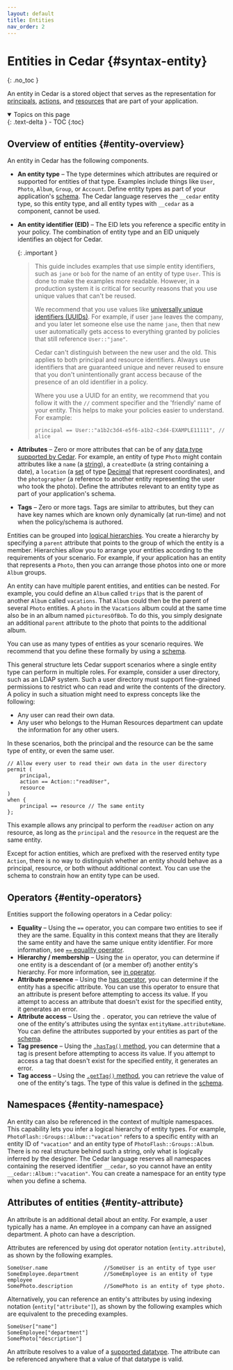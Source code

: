 ```yaml
---
layout: default
title: Entities
nav_order: 2
---
```


# Entities in Cedar {#syntax-entity}
{: .no_toc }

An entity in Cedar is a stored object that serves as the representation for [principals](../policies/syntax-policy.html#term-parc-principal), [actions](../policies/syntax-policy.html#term-parc-action), and [resources](../policies/syntax-policy.html#term-parc-resource) that are part of your application.
<details open markdown="block">
  <summary>
    Topics on this page
  </summary>
  {: .text-delta }
- TOC
{:toc}
</details>

## Overview of entities {#entity-overview}

An entity in Cedar has the following components.

+ **An entity type** &ndash; The type determines which attributes are required or supported for entities of that type. Examples include things like `User`, `Photo`, `Album`, `Group`, or `Account`. Define entity types as part of your application's [schema](../overview/terminology.html#term-schema). The Cedar language reserves the `__cedar` entity type, so this entity type, and all entity types with `__cedar` as a component, cannot be used.
+ **An entity identifier \(EID\)** &ndash; The EID lets you reference a specific entity in your policy. The combination of entity type and an EID uniquely identifies an object for Cedar.

   {: .important }
   >This guide includes examples that use simple entity identifiers, such as `jane` or `bob` for the name of an entity of type `User`. This is done to make the examples more readable. However, in a production system it is critical for security reasons that you use unique values that can't be reused.
   >
   > We recommend that you use values like [universally unique identifiers \(UUIDs\)](https://wikipedia.org/wiki/Universally_unique_identifier). For example, if user `jane` leaves the company, and you later let someone else use the name `jane`, then that new user automatically gets access to everything granted by policies that still reference `User::"jane"`.
   >
   > Cedar can't distinguish between the new user and the old. This applies to both principal and resource identifiers. Always use identifiers that are guaranteed unique and never reused to ensure that you don't unintentionally grant access because of the presence of an old identifier in a policy.
   >
   > Where you use a UUID for an entity, we recommend that you follow it with the `//` comment specifier and the 'friendly' name of your entity. This helps to make your policies easier to understand. For example:
   >
   >```cedar
   >principal == User::"a1b2c3d4-e5f6-a1b2-c3d4-EXAMPLE11111", // alice
   >```

+ **Attributes** &ndash; Zero or more attributes that can be of any [data type supported by Cedar](../policies/syntax-datatypes.html). For example, an entity of type `Photo` might contain attributes like a `name` \(a [string](../policies/syntax-datatypes.html#datatype-string)\), a `createdDate` \(a string containing a date\), a `location` \(a [set](../policies/syntax-datatypes.html#datatype-set) of type [Decimal](../policies/syntax-datatypes.html#datatype-decimal) that represent coordinates\), and the `photographer` \(a reference to another entity representing the user who took the photo\). Define the attributes relevant to an entity type as part of your application's schema.

+ **Tags** &ndash; Zero or more tags. Tags are similar to attributes, but they can have key names
which are known only dynamically (at run-time) and not when the policy/schema is authored.

Entities can be grouped into [logical hierarchies](../overview/terminology.html#term-group). You create a hierarchy by specifying a `parent` attribute that points to the group of which the entity is a member. Hierarchies allow you to arrange your entities according to the requirements of your scenario. For example, if your application has an entity that represents a `Photo`, then you can arrange those photos into one or more `Album` groups.

   An entity can have multiple parent entities, and entities can be nested. For example, you could define an `Album` called `trips` that is the parent of another `Album` called `vacations`. That `Album` could then be the parent of several `Photo` entities. A `photo` in the `Vacations` album could at the same time also be in an album named `picturesOfBob`. To do this, you simply designate an additional `parent` attribute to the photo that points to the additional album.

You can use as many types of entities as your scenario requires. We recommend that you define these formally by using a [schema](../overview/terminology.html#term-schema).

This general structure lets Cedar support scenarios where a single entity type can perform in multiple roles. For example, consider a user directory, such as an LDAP system. Such a user directory must support fine-grained permissions to restrict who can read and write the contents of the directory. A policy in such a situation might need to express concepts like the following:

+ Any user can read their own data.
+ Any user who belongs to the Human Resources department can update the information for any other users.

In these scenarios, both the principal and the resource can be the same type of entity, or even the same user.

```cedar
// Allow every user to read their own data in the user directory
permit (
    principal,
    action == Action::"readUser",
    resource
)
when {
    principal == resource // The same entity
};
```

This example allows any principal to perform the `readUser` action on any resource, as long as the `principal` and the `resource` in the request are the same entity.

Except for action entities, which are prefixed with the reserved entity type `Action`, there is no way to distinguish whether an entity should behave as a principal, resource, or both without additional context. You can use the schema to constrain how an entity type can be used.

## Operators {#entity-operators}

Entities support the following operators in a Cedar policy:

+ **Equality** &ndash; Using the `==` operator, you can compare two entities to see if they are the same. Equality in this context means that they are literally the same entity and have the same unique entity identifier. For more information, see [`==` equality operator](../policies/syntax-operators.html#operator-equality).
+ **Hierarchy / membership** &ndash; Using the `in` operator, you can determine if one entity is a descendant of (or a member of) another entity's hierarchy. For more information, see [in operator](../policies/syntax-operators.html#operator-in).
+ **Attribute presence** &ndash; Using the [has operator](../policies/syntax-operators.html#operator-has), you can determine if the entity has a specific attribute. You can use this operator to ensure that an attribute is present before attempting to access its value. If you attempt to access an attribute that doesn't exist for the specified entity, it generates an error.
+ **Attribute access** &ndash; Using the `.` operator, you can retrieve the value of one of the entity's attributes using the syntax `entityName.attributeName`. You can define the attributes supported by your entities as part of the [schema](../schema/schema.html).
+ **Tag presence** &ndash; Using the [`.hasTag()` method](../policies/syntax-operators.html#operator-hasTag), you can determine that a tag is present before attempting to access its value. If you attempt to access a tag that doesn't exist for the specified entity, it generates an error.
+ **Tag access** &ndash; Using the [`.getTag()` method](../policies/syntax-operators.html#operator-getTag), you can retrieve the value of one of the entity's tags. The type of this
value is defined in the [schema](..schema/schema.html).

## Namespaces {#entity-namespace}

An entity can also be referenced in the context of multiple namespaces. This capability lets you infer a logical hierarchy of entity types. For example, `PhotoFlash::Groups::Album::"vacation"` refers to a specific entity with an entity ID of `"vacation"` and an entity type of `PhotoFlash::Groups::Album`. There is no real structure behind such a string, only what is logically inferred by the designer. The Cedar language reserves all namespaces containing the reserved identifier `__cedar`, so you cannot have an entity `__cedar::Album::"vacation"`. You can create a namespace for an entity type when you define a schema.

## Attributes of entities {#entity-attribute}

An attribute is an additional detail about an entity. For example, a user typically has a name. An employee in a company can have an assigned department. A photo can have a description.

Attributes are referenced by using dot operator notation \(`entity.attribute`\), as shown by the following examples.

```cedar
SomeUser.name                  //SomeUser is an entity of type user
SomeEmployee.department        //SomeEmployee is an entity of type employee
SomePhoto.description          //SomePhoto is an entity of type photo.
```

Alternatively, you can reference an entity's attributes by using indexing notation \(`entity["attribute"]`\), as shown by the following examples which are equivalent to the preceding examples.

```cedar
SomeUser["name"]
SomeEmployee["department"]
SomePhoto["description"]
```

An attribute resolves to a value of a [supported datatype](../policies/syntax-datatypes.html). The attribute can be referenced anywhere that a value of that datatype is valid.
